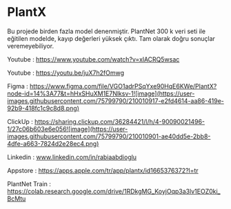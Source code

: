 # PlantX 

Bu projede birden fazla model denenmiştir.
PlantNet 300 k veri seti ile eğitilen modelde, kayıp  değerleri yüksek çıktı. Tam olarak doğru sonuçlar veremeyebiliyor.

Youtube : https://www.youtube.com/watch?v=xlACRQ5wsac

Youtube : https://youtu.be/juX7h2fOmwg

Figma   : https://www.figma.com/file/VGO1adrPSqYxe90HqE6KWe/PlantX?node-id=14%3A77&t=hHxSHuXM1E7Nlksv-1![image](https://user-images.githubusercontent.com/75799790/210010917-e2fd4614-aa86-419e-92b9-418fc1c9c8d8.png)

ClickUp : https://sharing.clickup.com/36284421/l/h/4-90090021496-1/27c06b603e6e056![image](https://user-images.githubusercontent.com/75799790/210010901-ae40dd5e-2bb8-4dfe-a663-7824d2e28ec4.png)

Linkedin : www.linkedin.com/in/rabiaabdioglu

Appstore  : https://apps.apple.com/tr/app/plantx/id1665376372?l=tr

PlantNet Train : https://colab.research.google.com/drive/1RDkgMG_KoyjOqp3a3lv1EOZ0ki_BcMtu
